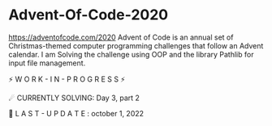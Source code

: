 # Advent-Of-Code-2020

https://adventofcode.com/2020 Advent of Code is an annual set of Christmas-themed computer programming challenges that follow an Advent calendar. I am Solving the challenge using OOP and the library Pathlib for input file management.

⚡ W O R K - I N - P R O G R E S S ⚡

☄ CURRENTLY SOLVING: Day 3, part 2

🔧 L A S T - U P D A T E : october 1, 2022
